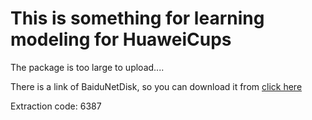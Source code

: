 # This is something for learning modeling for HuaweiCups


The package is too large to upload....

There is a link of BaiduNetDisk, so you can download it from <a href="https://pan.baidu.com/s/1EJImyL73ObcuwbcHO_Jzmg ">click here</a>

Extraction code: 6387 
